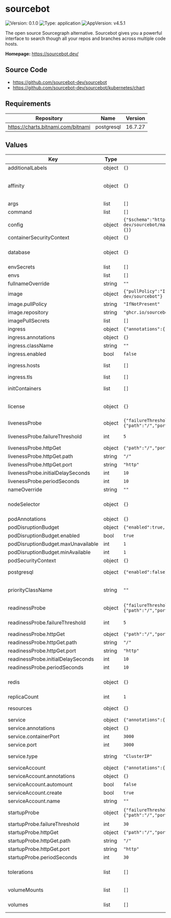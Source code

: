 # sourcebot

![Version: 0.1.0](https://img.shields.io/badge/Version-0.1.0-informational?style=flat-square) ![Type: application](https://img.shields.io/badge/Type-application-informational?style=flat-square) ![AppVersion: v4.5.1](https://img.shields.io/badge/AppVersion-v4.5.1-informational?style=flat-square)

The open source Sourcegraph alternative. Sourcebot gives you a powerful interface to search though all your repos and branches across multiple code hosts.

**Homepage:** <https://sourcebot.dev/>

## Source Code

* <https://github.com/sourcebot-dev/sourcebot>
* <https://github.com/sourcebot-dev/sourcebot/kubernetes/chart>

## Requirements

| Repository | Name | Version |
|------------|------|---------|
| https://charts.bitnami.com/bitnami | postgresql | 16.7.27 |

## Values

| Key | Type | Default | Description |
|-----|------|---------|-------------|
| additionalLabels | object | `{}` | Add extra labels to all resources. |
| affinity | object | `{}` | Set affinity rules for pod scheduling. Defaults to soft anti-affinity if not set. See: https://kubernetes.io/docs/concepts/scheduling-eviction/assign-pod-node/ |
| args | list | `[]` | Override the default arguments of the container. |
| command | list | `[]` | Override the default command of the container. |
| config | object | `{"$schema":"https://raw.githubusercontent.com/sourcebot-dev/sourcebot/main/schemas/v3/index.json","connections":{},"settings":{}}` | Configure Sourcebot-specific application settings. |
| containerSecurityContext | object | `{}` | Set the container-level security context. |
| database | object | `{}` | Configure the database secret by providing database.secretName and database.secretKey to use a Kubernetes secret. |
| envSecrets | list | `[]` | Set environment variables from Kubernetes secrets. |
| envs | list | `[]` | Set additional environment variables. |
| fullnameOverride | string | `""` | Override the full name of the chart. |
| image | object | `{"pullPolicy":"IfNotPresent","repository":"ghcr.io/sourcebot-dev/sourcebot"}` | Configure the container image. |
| image.pullPolicy | string | `"IfNotPresent"` | Image pull policy. |
| image.repository | string | `"ghcr.io/sourcebot-dev/sourcebot"` | Container image repository. |
| imagePullSecrets | list | `[]` | Configure image pull secrets for private registries. |
| ingress | object | `{"annotations":{},"className":"","enabled":false,"hosts":[],"tls":[]}` | Configure ingress for Sourcebot. |
| ingress.annotations | object | `{}` | Ingress annotations. |
| ingress.className | string | `""` | Ingress class name. |
| ingress.enabled | bool | `false` | Enable or disable ingress. |
| ingress.hosts | list | `[]` | List of hostnames and paths for ingress rules. The first host will be used as the default host. |
| ingress.tls | list | `[]` | TLS settings for ingress. |
| initContainers | list | `[]` | Configure init containers to run before the main container. |
| license | object | `{}` | Configure the enterprise license key secret by providing license.secretName and license.secretKey to use a Kubernetes secret. |
| livenessProbe | object | `{"failureThreshold":5,"httpGet":{"path":"/","port":"http"},"initialDelaySeconds":10,"periodSeconds":10}` | Liveness probe to check if the container is alive. |
| livenessProbe.failureThreshold | int | `5` | Number of consecutive failures before marking the container as unhealthy. |
| livenessProbe.httpGet | object | `{"path":"/","port":"http"}` | Http GET request to check if the container is alive. |
| livenessProbe.httpGet.path | string | `"/"` | Path to check. |
| livenessProbe.httpGet.port | string | `"http"` | Port to check. |
| livenessProbe.initialDelaySeconds | int | `10` | Initial delay before the first probe. |
| livenessProbe.periodSeconds | int | `10` | Frequency of the probe. |
| nameOverride | string | `""` | Override the name of the chart. |
| nodeSelector | object | `{}` | Set node selector constraints. See: https://kubernetes.io/docs/concepts/scheduling-eviction/assign-pod-node/#nodeselector |
| podAnnotations | object | `{}` | Add annotations to the pod metadata. |
| podDisruptionBudget | object | `{"enabled":true,"maxUnavailable":1,"minAvailable":1}` | Configure Pod Disruption Budget. |
| podDisruptionBudget.enabled | bool | `true` | Enable Pod Disruption Budget. |
| podDisruptionBudget.maxUnavailable | int | `1` | Maximum number of pods that can be unavailable. |
| podDisruptionBudget.minAvailable | int | `1` | Minimum number of pods that must be available. |
| podSecurityContext | object | `{}` | Set the pod-level security context. |
| postgresql | object | `{"enabled":false}` | Configure the Bitnami PostgreSQL sub-chart. See: https://artifacthub.io/packages/helm/bitnami/postgresql |
| priorityClassName | string | `""` | Set the priority class name for pods. See: https://kubernetes.io/docs/concepts/scheduling-eviction/pod-priority-preemption/ |
| readinessProbe | object | `{"failureThreshold":5,"httpGet":{"path":"/","port":"http"},"initialDelaySeconds":10,"periodSeconds":10}` | Readiness probe to check if the container is ready to serve traffic. |
| readinessProbe.failureThreshold | int | `5` | Number of consecutive failures before marking the container as not ready. |
| readinessProbe.httpGet | object | `{"path":"/","port":"http"}` | Http GET request to check if the container is ready. |
| readinessProbe.httpGet.path | string | `"/"` | Path to check. |
| readinessProbe.httpGet.port | string | `"http"` | Port to check. |
| readinessProbe.initialDelaySeconds | int | `10` | Initial delay before the first probe. |
| readinessProbe.periodSeconds | int | `10` | Frequency of the probe. |
| redis | object | `{}` | Configure the Redis secret by providing redis.secretName and redis.secretKey to use a Kubernetes secret. |
| replicaCount | int | `1` | Set the number of replicas for the deployment. |
| resources | object | `{}` | Configure resource requests and limits for the container. |
| service | object | `{"annotations":{},"containerPort":3000,"port":3000,"type":"ClusterIP"}` | Configure the Sourcebot Kubernetes service. |
| service.annotations | object | `{}` | Service annotations. |
| service.containerPort | int | `3000` | Internal container port. |
| service.port | int | `3000` | External service port. |
| service.type | string | `"ClusterIP"` | Type of the Kubernetes service (e.g., ClusterIP, NodePort, LoadBalancer). |
| serviceAccount | object | `{"annotations":{},"automount":false,"create":true,"name":""}` | Configure the ServiceAccount. |
| serviceAccount.annotations | object | `{}` | Add annotations to the ServiceAccount. |
| serviceAccount.automount | bool | `false` | Enable or disable automatic ServiceAccount mounting. |
| serviceAccount.create | bool | `true` | Create a new ServiceAccount. |
| serviceAccount.name | string | `""` | Use an existing ServiceAccount (if set). |
| startupProbe | object | `{"failureThreshold":30,"httpGet":{"path":"/","port":"http"},"periodSeconds":30}` | Startup probe to check if the container has started successfully. |
| startupProbe.failureThreshold | int | `30` | Number of seconds to wait before starting the probe. |
| startupProbe.httpGet | object | `{"path":"/","port":"http"}` | Http GET request to check if the container has started. |
| startupProbe.httpGet.path | string | `"/"` | Path to check. |
| startupProbe.httpGet.port | string | `"http"` | Port to check. |
| startupProbe.periodSeconds | int | `30` | Initial delay before the first probe. |
| tolerations | list | `[]` | Set tolerations for pod scheduling. See: https://kubernetes.io/docs/concepts/scheduling-eviction/taint-and-toleration/ |
| volumeMounts | list | `[]` | Define volume mounts for the container. See: https://kubernetes.io/docs/concepts/storage/volumes/ |
| volumes | list | `[]` | Define additional volumes. See: https://kubernetes.io/docs/concepts/storage/volumes/ |

